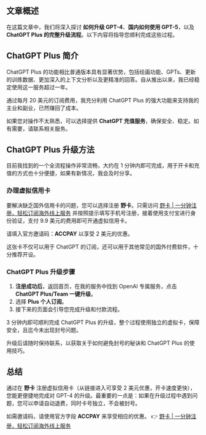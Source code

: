 ## 文章概述

在这篇文章中，我们将深入探讨 **如何升级 GPT-4**、**国内如何使用 GPT-5**，以及 **ChatGPT Plus 的完整升级流程**。以下内容将指导您顺利完成这些过程。

## ChatGPT Plus 简介

ChatGPT Plus 的功能相比普通版本具有显著优势，包括绘画功能、GPTs、更新的训练数据、更加深入的上下文分析以及更精准的回答。自从推出以来，我已经稳定使用这一服务超过一年。

通过每月 20 美元的订阅费用，我充分利用 ChatGPT Plus 的强大功能来支持我的主业和副业，已然赚回了成本。

如果您对操作不太熟悉，可以选择提供 **ChatGPT 充值服务**，确保安全、稳定。如有需要，请联系相关服务。

## ChatGPT Plus 升级方法

目前我找到的一个全流程操作非常流畅，大约在 1 分钟内即可完成，用于开卡和充值的方式也十分便捷，如果有新情况，我会及时分享。

### 办理虚拟信用卡

要解决缺乏国外信用卡的问题，您可以选择注册 **野卡**。只需访问 [野卡 | 一分钟注册，轻松订阅海外线上服务](https://bit.ly/bewildcard) 并按照提示填写手机号注册，接着使用支付宝进行身份验证，支付 9.9 美元的费用即可开通虚拟信用卡。

请填入官方邀请码：**ACCPAY** 以享受 2 美元的优惠。

这张卡不仅可以用于 ChatGPT 的订阅，还可以用于其他常见的国外付费软件，十分推荐开设。

### ChatGPT Plus 升级步骤

1. **注册成功后**，返回首页，在我的服务中找到 OpenAI 专属服务，点击 **ChatGPT Plus/Team 一键升级**。
2. 选择 **Plus 个人订阅**。
3. 接下来的页面会引导您完成升级和付款流程。 

3 分钟内即可顺利完成 ChatGPT Plus 的升级，整个过程使用独立的虚拟卡，保障安全，且迄今未出现封号问题。

升级后请随时保持联系，以获取关于如何避免封号的秘诀和 ChatGPT Plus 的使用技巧。

## 总结

通过在 **野卡** 注册虚拟信用卡（从链接进入可享受 2 美元优惠，开卡速度更快），您能更便捷地完成对 GPT-4 的升级。最重要的一点是：如果在升级过程中遇到问题，您可以申请自动退费，同时卡号独立，不会被封号。

如需邀请码，请使用官方字段 **ACCPAY** 来享受相应的优惠。
👉 [野卡 | 一分钟注册，轻松订阅海外线上服务](https://bit.ly/bewildcard)